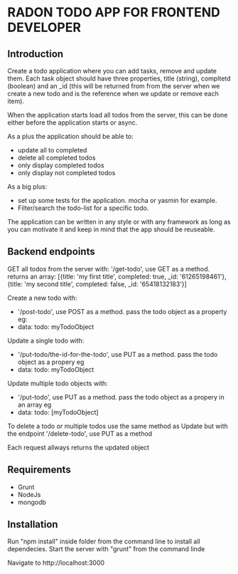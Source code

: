 RADON TODO APP FOR FRONTEND DEVELOPER
=================

## Introduction

Create a todo application where you can add tasks, remove and update them. 
Each task object should have three properties, title (string), compltetd (boolean) and an _id (this will be returned from from the server when we create a new todo and is the reference when we update or remove each item).

When the application starts load all todos from the server, this can be done either before the application starts or async.

As a plus the application should be able to:
* update all to completed 
* delete all completed todos
* only display completed todos
* only display not completed todos

As a big plus:
* set up some tests for the application. mocha or yasmin for example.
* Filter/search the todo-list for a specific todo.

The application can be written in any style or with any framework as long as you can motivate it and keep in mind that the app should be reuseable.

## Backend endpoints

GET all todos from the server with:
'/get-todo', use GET as a method.
returns an array:
[{title: 'my first title', completed: true, _id: '61265198461'}, {title: 'my second title', completed: false, _id: '65418132183'}]

Create a new todo with:
- '/post-todo', use POST as a method.
pass the todo object as a property eg:
- data: todo: myTodoObject

Update a single todo with:
- '/put-todo/the-id-for-the-todo', use PUT as a method.
pass the todo object as a propery eg
- data: todo: myTodoObject

Update multiple todo objects with:
- '/put-todo', use PUT as a method.
pass the todo object as a propery in an array eg
- data: todo: [myTodoObject]

To delete a todo or multiple todos use the same method as Update 
but with the endpoint '/delete-todo', use PUT as a method

Each request allways returns the updated object

## Requirements

* Grunt
* NodeJs
* mongodb

## Installation

Run "npm install" inside folder from the command line to install all dependecies.
Start the server with "grunt" from the command linde

Navigate to http://localhost:3000


